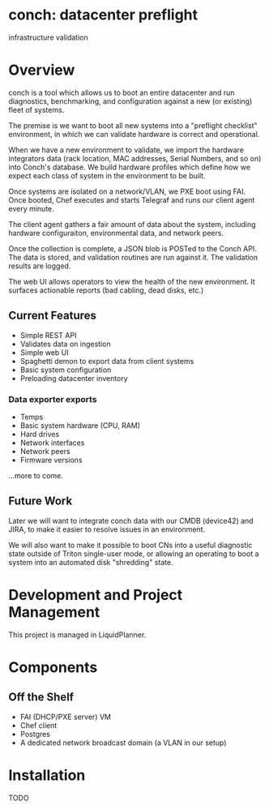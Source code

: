 # conch: datacenter preflight

infrastructure validation

# Overview

conch is a tool which allows us to boot an entire datacenter and run diagnostics, benchmarking, and configuration against a new (or existing) fleet of systems.

The premise is we want to boot all new systems into a "preflight checklist" environment, in which we can validate hardware is correct and operational.

When we have a new environment to validate, we import the hardware integrators data (rack location, MAC addresses, Serial Numbers, and so on) into Conch's database. We build hardware profiles which define how we expect each class of system in the environment to be built.

Once systems are isolated on a network/VLAN, we PXE boot using FAI. Once booted, Chef executes and starts Telegraf and runs our client agent every minute.

The client agent gathers a fair amount of data about the system, including hardware configuraiton, environmental data, and network peers.

Once the collection is complete, a JSON blob is POSTed to the Conch API. The data is stored, and validation routines are run against it. The validation results are logged.

The web UI allows operators to view the health of the new environment. It surfaces actionable reports (bad cabling, dead disks, etc.)

## Current Features

* Simple REST API
* Validates data on ingestion
* Simple web UI
* Spaghetti demon to export data from client systems
* Basic system configuration
* Preloading datacenter inventory

### Data exporter exports

* Temps
* Basic system hardware (CPU, RAM)
* Hard drives
* Network interfaces
* Network peers
* Firmware versions

...more to come.

## Future Work

Later we will want to integrate conch data with our CMDB (device42) and JIRA, to make it easier to resolve issues in an environment.

We will also want to make it possible to boot CNs into a useful diagnostic state outside of Triton single-user mode, or allowing an operating to boot a system into an automated disk "shredding" state.

# Development and Project Management

This project is managed in LiquidPlanner.

# Components

## Off the Shelf

* FAI (DHCP/PXE server) VM
* Chef client
* Postgres
* A dedicated network broadcast domain (a VLAN in our setup)

# Installation

TODO
